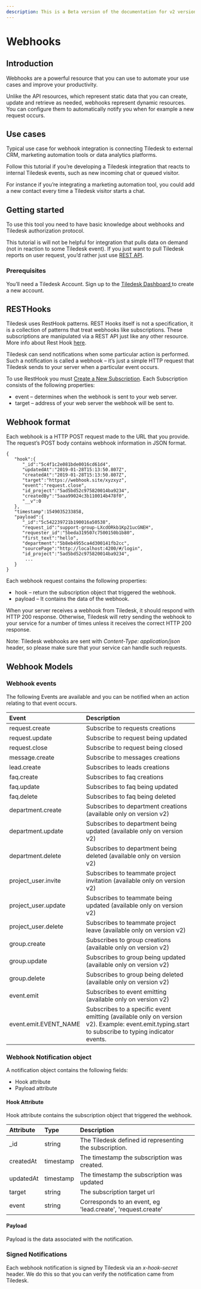 ```yaml
---
description: This is a Beta version of the documentation for v2 version
---
```


# Webhooks

## Introduction

Webhooks are a powerful resource that you can use to automate your use cases and improve your productivity.

Unlike the API resources, which represent static data that you can create, update and retrieve as needed, webhooks represent dynamic resources. You can configure them to automatically notify you when for example a new request occurs.

## Use cases

Typical use case for webhook integration is connecting Tiledesk to external CRM, marketing automation tools or data analytics platforms.

Follow this tutorial if you’re developing a Tiledesk integration that reacts to internal Tiledesk events, such as new incoming chat or queued visitor.

For instance if you’re integrating a marketing automation tool, you could add a new contact every time a Tiledesk visitor starts a chat.

## Getting started

To use this tool you need to have basic knowledge about webhooks and Tiledesk authorization protocol.

This tutorial is will not be helpful for integration that pulls data on demand \(not in reaction to some Tiledesk event\). If you just want to pull Tiledesk reports on user request, you’d rather just use [REST API](../api/).

### Prerequisites

You’ll need a Tiledesk Account. Sign up to the [Tiledesk Dashboard ](https://console.tiledesk.com/dashboard)to create a new account.

## RESTHooks

Tiledesk uses RestHook patterns. REST Hooks itself is not a specification, it is a collection of patterns that treat webhooks like subscriptions. These subscriptions are manipulated via a REST API just like any other resource. More info about Rest Hook [here](http://resthooks.org).

Tiledesk can send notifications when some particular action is performed. Such a notification is called a webhook – it’s just a simple HTTP request that Tiledesk sends to your server when a particular event occurs.

To use RestHook you must [Create a New Subscription](subscriptions.md#create-a-new-subscription). Each Subscription consists of the following properties:

* event – determines when the webhook is sent to your web server.
* target – address of your web server the webhook will be sent to.

## Webhook format

Each webhook is a HTTP POST request made to the URL that you provide. The request’s POST body contains webhook information in JSON format.

```text
{
   "hook":{
      "_id":"5c4f1c2e081bde0016cd61d4",
      "updatedAt":"2019-01-28T15:13:50.807Z",
      "createdAt":"2019-01-28T15:13:50.807Z",
      "target":"https://webhook.site/xyzxyz",
      "event":"request.close",
      "id_project":"5ad5bd52c975820014ba9234",
      "createdBy":"5aaa99024c3b110014b478f0",
      "__v":0
   },
   "timestamp":1549035233858,
   "payload":{
      "_id":"5c542239721b190016a50538",
      "request_id":"support-group-LXcdORkb1Kp21ucGNEH",
      "requester_id":"5beda319507c7500150b1b80",
      "first_text":"hello",
      "department":"5b8eb4955ca4d300141fb2cc",
      "sourcePage":"http://localhost:4200/#/login",
      "id_project":"5ad5bd52c975820014ba9234",
       ...
   }
}
```

Each webhook request contains the following properties:

* hook – return the subscription object that triggered the webhook.
* payload – It contains the data of the webhook.

When your server receives a webhook from Tiledesk, it should respond with HTTP 200 response. Otherwise, Tiledesk will retry sending the webhook to your service for a number of times unless it receives the correct HTTP 200 response.

Note: Tiledesk webhooks are sent with _Content-Type: application/json_ header, so please make sure that your service can handle such requests.

## Webhook Models

### Webhook events

The following Events are available and you can be notified when an action relating to that event occurs.

| Event | Description |
| :--- | :--- |
| request.create | Subscribe to requests creations |
| request.update | Subscribe to request being updated |
| request.close | Subscribe to request being closed |
| message.create | Subscribe to messages creations |
| lead.create | Subscribes to leads creations |
| faq.create | Subscribes to faq creations |
| faq.update | Subscribes to faq being updated |
| faq.delete | Subscribes to faq being deleted |
| department.create | Subscribes to department creations (available only on version v2) |
| department.update | Subscribes to department being updated (available only on version v2) |
| department.delete | Subscribes to department being deleted (available only on version v2) |
| project_user.invite | Subscribes to teammate project invitation (available only on version v2) |
| project_user.update | Subscribes to teammate being updated (available only on version v2) |
| project_user.delete | Subscribes to teammate project leave (available only on version v2) |
| group.create | Subscribes to group creations (available only on version v2) |
| group.update | Subscribes to group being updated (available only on version v2) |
| group.delete | Subscribes to group being deleted (available only on version v2) |
| event.emit | Subscribes to event emitting (available only on version v2) |
| event.emit.EVENT_NAME | Subscribes to a specific event emitting (available only on version v2). Example: event.emit.typing.start to subscribe to typing indicator events.  |

### Webhook Notification object

A notification object contains the following fields:

* Hook attribute
* Payload attribute

#### Hook Attribute

Hook attribute contains the subscription object that triggered the webhook.

| Attribute | Type | Description |
| :--- | :--- | :--- |
| \_id | string | The Tiledesk defined id representing the subscription. |
| createdAt | timestamp | The timestamp the subscription was created. |
| updatedAt | timestamp | The timestamp the subscription was updated |
| target | string | The subscription target url |
| event | string | Corresponds to an event, eg 'lead.create', 'request.create' |

#### Payload

Payload is the data associated with the notification.

### Signed Notifications

Each webhook notification is signed by Tiledesk via an _x-hook-secret_ header. We do this so that you can verify the notification came from Tiledesk.
